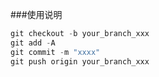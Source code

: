 ###使用说明
```c
git checkout -b your_branch_xxx
git add -A
git commit -m "xxxx"
git push origin your_branch_xxx
```
